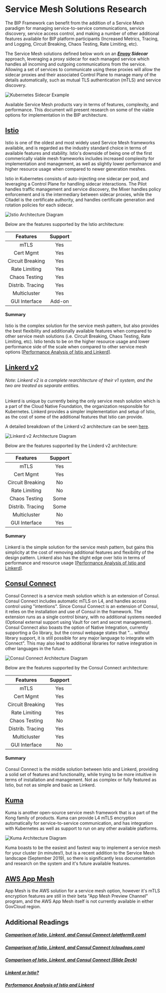 # Service Mesh Solutions Research

The BIP Framework can benefit from the addition of a Service Mesh paradigm for managing service-to-service communications, service discovery, service access control, and making a number of other additional features available for BIP platform participants (Increased Metrics, Tracing, and Logging, Circuit Breaking, Chaos Testing, Rate Limiting, etc).

The Service Mesh solutions defined below work on an _**[Envoy](https://www.envoyproxy.io/learn/service-mesh) Sidecar**_ approach, leveraging a proxy sidecar for each managed service which handles all incoming and outgoing communications from the service. Allowing a set of services to communicate using these proxies will allow the sidecar proxies and their associated Control Plane to manage many of the details automatically, such as mutual TLS authentication (mTLS) and service discovery.

![Kubernetes Sidecar Example](https://wecode.wepay.com/assets/2018-06-11-using-l5d-as-a-service-mesh-proxy-at-wepay/image_0.png "Kubernetes Sidecar Example")

Available Service Mesh products vary in terms of features, complexity, and performance. This document will present research on some of the viable options for implementation in the BIP architecture.

## [Istio](https://istio.io/)

Istio is one of the oldest and most widely used Service Mesh frameworks available, and is regarded as the industry standard choice in terms of available features and stability. Istio's downside of being one of the first commerically viable mesh frameworks includes increased complexity for implementation and management, as well as slightly lower performance and higher resource usage when compared to newer generation meshes.

Istio in Kubernetes consists of auto-injecting one sidecar per pod, and leveraging a Control Plane for handling sidecar interactions. The Pilot handles traffic management and service discovery, the Mixer handles policy enforcement and is the intermediary between sidecar proxies, while the Citadel is the certificate authority, and handles certificate generation and rotation policies for each sidecar.

![Istio Architecture Diagram](https://lh4.googleusercontent.com/lgf8864y3CWcXV-E1fROnEi553v1cbVoJTPLDGfnK0-HaMF_qcIp3Ff9M4qrMcYOs-Dp8nxYlWkzfLf6fPCb9gc2CaIMlCHTVLzY1oghfTYNHa5ukppkdo2qzLkdsHDYJjps1YDX "Istio Architecture Diagram")

Below are the features supported by the Istio architecture:

|     Features     | Support |
|:----------------:|:-------:|
| mTLS             |   Yes   |
| Cert Mgmt        |   Yes   |
| Circuit Breaking |   Yes   |
| Rate Limiting    |   Yes   |
| Chaos Testing    |   Yes   |
| Distrib. Tracing |   Yes   |
| Multicluster     |   Yes   |
| GUI Interface    | Add-on  |

#### Summary

Istio is the complex solution for the service mesh pattern, but also provides the best flexibility and additionally available features when compared to other service mesh solutions (i.e. Circuit Breaking, Chaos Testing, Rate Limiting, etc). Istio tends to be on the higher resource usage and lower performance side of the scale when compared to other service mesh options [[Performance Analysis of Istio and Linkerd](https://kinvolk.io/blog/2019/05/performance-benchmark-analysis-of-istio-and-linkerd/)].

## [Linkerd v2](https://linkerd.io/)

###### Note: Linkerd v2 is a complete rearchitecture of their v1 system, and the two are treated as separate entities.

Linkerd is unique by currently being the only service mesh solution which is a part of the Cloud Native Foundation, the organization responsible for Kubernetes. Linkerd provides a simpler implementation and setup of Istio, as the cost of some of the additional features that Istio can provide.

A detailed breakdown of the Linkerd v2 architecture can be seen [here](https://linkerd.io/2/reference/architecture/).

![Linkerd v2 Architecture Diagram](https://linkerd.io/images/architecture/control-plane.png "Linkerd v2 Architecture Diagram")

Below are the features supported by the Linderd v2 architecture:

|     Features     | Support |
|:----------------:|:-------:|
| mTLS             |   Yes   |
| Cert Mgmt        |   Yes   |
| Circuit Breaking |    No   |
| Rate Limiting    |    No   |
| Chaos Testing    |   Some  |
| Distrib. Tracing |   Some  |
| Multicluster     |    No   |
| GUI Interface    |   Yes   |

#### Summary

Linkerd is the simple solution for the service mesh pattern, but gains this simplicity at the cost of removing additional features and flexibility of the design pattern. Linkerd also has the slight edge over Istio in terms of performance and resource usage [[Performance Analysis of Istio and Linkerd](https://kinvolk.io/blog/2019/05/performance-benchmark-analysis-of-istio-and-linkerd/)].

## [Consul Connect](https://www.consul.io/docs/connect/index.html)

Consul Connect is a service mesh solution which is an extension of Consul. Consul Connect includes automatic mTLS on L4, and handles access control using "intentions". Since Consul Connect is an extension of Consul, it relies on the installation and use of Consul in the framework. The extension runs as a single control binary, with no additional systems needed (Optional external support using Vault for cert and secret management). Consul Connect also boasts the option of Native Integration, currently supporting a Go library, but the consul webpage states that "... without library support, it is still possible for any major language to integrate with Connect". This may also lead to additional libraries for native integration in other languages in the future.

![Consul Connect Architecture Diagram](https://containersonaws.com/images/consul-connect.png "Consul Connect Architecture Diagram")

Below are the features supported by the Consul Connect architecture:

|     Features     | Support |
|:----------------:|:-------:|
| mTLS             |   Yes   |
| Cert Mgmt        |   Yes   |
| Circuit Breaking |   Yes   |
| Rate Limiting    |   Yes   |
| Chaos Testing    |    No   |
| Distrib. Tracing |   Yes   |
| Multicluster     |   Yes   |
| GUI Interface    |    No   |

#### Summary

Consul Connect is the middle solution between Istio and Linkerd, providing a solid set of features and functionality, while trying to be more intuitive in terms of installation and management. Not as complex or fully featured as Istio, but not as simple and basic as Linkerd.

## [Kuma](https://kuma.io/)

Kuma is another open-source service mesh framework that is a part of the Kong family of products. Kuma can provide L4 mTLS encryption automatically for service-to-service communication, and has integration with Kubernetes as well as support to run on any other available platforms.

![Kuma Architecture Diagram](https://2tjosk2rxzc21medji3nfn1g-wpengine.netdna-ssl.com/wp-content/uploads/2019/09/main-diagram@2x.png "Kuma Architecture Diagram")

Kuma boasts to be the easiest and fastest way to implement a service mesh for your cluster (in minutes!), but is a recent addition to the Service Mesh landscape (September 2019), so there is significantly less documentation and research on the system and it's future available features.

## [AWS App Mesh](https://aws.amazon.com/app-mesh/)

App Mesh is the AWS solution for a service mesh option, however it's mTLS encryption features are still in their beta "App Mesh Preview Channel" program, and the AWS App Mesh itself is not currently available in either GovCloud region.

## Additional Readings
##### [Comparison of Istio, Linkerd, and Consul Connect (platform9.com)](https://platform9.com/blog/kubernetes-service-mesh-a-comparison-of-istio-linkerd-and-consul/)
##### [Comparison of Istio, Linkerd, and Consul Connect (cloudops.com)](https://www.cloudops.com/2019/03/comparing-service-meshes-istio-linkerd-and-consul-connect/)
##### [Comparison of Istio, Linkerd, and Consul Connect (Slide Deck)](https://events19.linuxfoundation.org/wp-content/uploads/2018/11/OSN-Days-PPT-Service-Mesh.pdf)
##### [Linkerd or Istio?](https://itnext.io/linkerd-or-istio-2e3ce781fa3a)
##### [Performance Analysis of Istio and Linkerd](https://kinvolk.io/blog/2019/05/performance-benchmark-analysis-of-istio-and-linkerd/)